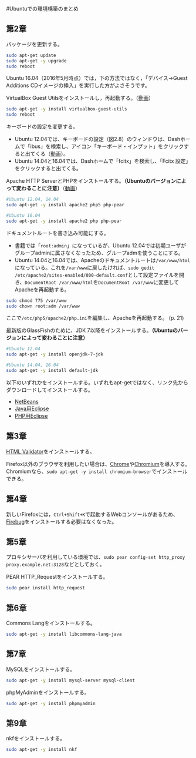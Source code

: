 #Ubuntuでの環境構築のまとめ

## 第2章

パッケージを更新する。

```bash
sudo apt-get update
sudo apt-get -y upgrade
sudo reboot
```

Ubuntu 16.04（2016年5月時点）では，下の方法ではなく，「デバイス→Guest Additions CDイメージの挿入」を実行した方がよさそうです。

VirtualBox Guest Utilsをインストールし，再起動する。（[動画](http://youtu.be/ey_V6nDIHME)）

```bash
sudo apt-get -y install virtualbox-guest-utils
sudo reboot
```

キーボードの設定を変更する。

* Ubuntu 12.04では、キーボードの設定（図2.8）のウィンドウは、Dashホームで「ibus」を検索し、アイコン「キーボード・インプット」をクリックすると出てくる（[動画](http://youtu.be/nZZJxYX-FHk)）。
* Ubuntu 14.04と16.04では、Dashホームで「fcitx」を検索し、「Fcitx 設定」をクリックすると出てくる。

Apache HTTP ServerとPHPをインストールする。**（Ubuntuのバージョンによって変わることに注意）**（[動画](http://youtu.be/LBU6ihgCEuk)）

```bash
#Ubuntu 12.04, 14.04
sudo apt-get -y install apache2 php5 php-pear

#Ubuntu 16.04
sudo apt-get -y install apache2 php php-pear
```

ドキュメントルートを書き込み可能にする。

* 書籍では「`root:admin`」になっているが、Ubuntu 12.04では初期ユーザがグループadminに属さなくなったため、グループadmを使うことにする。
* Ubuntu 14.04と16.04では、Apacheのドキュメントルートは`/var/www/html`になっている。これを`/var/www`に戻したければ、`sudo gedit /etc/apache2/sites-enabled/000-default.conf`として設定ファイルを開き、`DocumentRoot /var/www/html`を`DocumentRoot /var/www`に変更してApacheを再起動する。

```bash
sudo chmod 775 /var/www
sudo chown root:adm /var/www
```

ここで`/etc/php5/apache2/php.ini`を編集し、Apacheを再起動する。 (p. 21)

最新版のGlassFishのために、JDK 7以降をインストールする。**（Ubuntuのバージョンによって変わることに注意）**

```bash
#Ubuntu 12.04
sudo apt-get -y install openjdk-7-jdk

#Ubuntu 14.04, 16.04
sudo apt-get -y install default-jdk
```

以下のいずれかをインストールする。いずれもapt-getではなく、リンク先からダウンロードしてインストールする。

* [NetBeans](https://netbeans.org/downloads/)
* [Java用Eclipse](http://dlc.sun.com.edgesuite.net/glassfish/eclipse/)
* [PHP用Eclipse](http://www.zend.com/en/company/community/pdt/downloads)

## 第3章

[HTML Validator](http://users.skynet.be/mgueury/mozilla/)をインストールする。

Firefox以外のブラウザを利用したい場合は、[Chrome](http://www.google.co.jp/intl/ja/chrome/browser/)や[Chromium](http://www.chromium.org/Home)を導入する。Chromiumなら、`sudo apt-get -y install chromium-browser`でインストールできる。

## 第4章

新しいFirefoxには，`Ctrl+Shift+K`で起動するWebコンソールがあるため、[Firebug](https://addons.mozilla.org/ja/firefox/addon/firebug/)をインストールする必要はなくなった。

## 第5章

プロキシサーバを利用している環境では、`sudo pear config-set http_proxy proxy.example.net:3128`などとしておく。

PEAR HTTP_Requestをインストールする。

```bash
sudo pear install http_request
```

## 第6章

Commons Langをインストールする。

```bash
sudo apt-get -y install libcommons-lang-java
```

## 第7章

MySQLをインストールする。

```bash
sudo apt-get -y install mysql-server mysql-client
```

phpMyAdminをインストールする。

```bash
sudo apt-get -y install phpmyadmin
```

## 第9章

nkfをインストールする。

```bash
sudo apt-get -y install nkf
```
